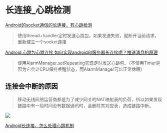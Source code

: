 # 长连接_心跳检测

[Android的socket通信的长连接，有心跳检测](http://blog.csdn.net/zh724738989/article/details/42007099)
> 使用thread+handler定时发送心跳包，如果发送失败，就断开当前请求，重新建立一个socket连接


[Android 心跳包心跳连接 如何实现android和服务器长连接呢？推送消息的原理](http://www.cnblogs.com/itcqx/p/5641197.html)
> 使用AlarmManager.setRepeating实现定时发送心跳包。（不使用Timer是因为它会让CPU保持唤醒状态，而AlarmManager可以正常休眠）

## 连接会中断的原因
> 移动无线网络运营商都是为了减少网关的NAT映射表的负荷，所以如果发现链路中有一段时间没有数据通讯时，会删除其对应表，造成链路中断。

<img src="http://images2015.cnblogs.com/blog/923871/201607/923871-20160704173621592-1045836375.jpg">

[Android长连接，怎么处理心跳机制](http://www.jianshu.com/p/ec92921d8a04)

